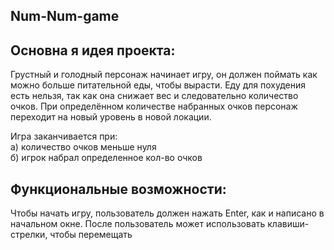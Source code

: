 Num-Num-game 
-

Основна я идея проекта:
-
Грустный и голодный персонаж начинает игру, он должен поймать как можно больше питательной еды, чтобы вырасти. Еду для похудения есть нельзя, так как она снижает вес и следовательно количество очков. При определённом количестве набранных очков персонаж переходит на новый уровень в новой локации.

Игра заканчивается при:\
а) количество очков меньше нуля\
б) игрок набрал определенное кол-во очков

Функциональные возможности:
-
Чтобы начать игру, пользователь должен нажать Enter, как и написано в начальном окне. После пользователь может использовать клавиши-стрелки, чтобы перемещать 
